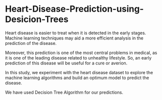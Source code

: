 # Heart-Disease-Prediction-using-Desicion-Trees

Heart disease is easier to treat when it is detected in the early stages. Machine learning techniques may aid a more efficient analysis in the prediction of the disease. 

Moreover, this prediction is one of the most central problems in medical, as it is one of the leading disease related to unhealthy lifestyle. So, an early prediction of this disease will be useful for a cure or averion.


In this study, we experiment with the heart disease dataset to explore the machine learning algorithms and build an optimum model to predict the disease.


We have used Decision Tree Algorithm for our predictions.

